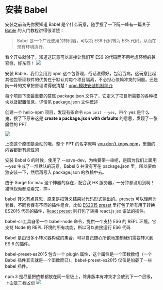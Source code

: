 # 安装 Babel

安装之前首先你要知道 Babel 是个什么玩意，随手搜了一下阮一峰有一篇关于 [Bable](http://www.ruanyifeng.com/blog/2016/01/babel.html) 的入门教程讲得很清楚：

>Babel 是一个广泛使用的转码器，可以将 ES6 代码转为 ES5 代码，从而在现有环境执行。

看个开头就够了，知道这玩意可以直接让我们写 ES6 的代码而不用考虑环境的兼容性，好东西！
![](http://ww1.sinaimg.cn/large/801b780ajw1f89nzh8touj205i058jr9.jpg)

安装 Bable，我们会用到 npm 这个包管理，俗话说得好，包治百病，这玩意比起其他包管理软件的优势在于默认对每个项目隔离，不必担心依赖冲突的问题。还是阮一峰的文章把原理讲得很清楚：[npm 模块安装机制简介](http://www.ruanyifeng.com/blog/2016/01/npm-install.html)

每个项目下面最重要的莫属 package.json 文件了，它定义了项目所需要的各种模块以及配置信息，详情见 [package.json 文件概述](http://javascript.ruanyifeng.com/nodejs/packagejson.html)

创建一个 hello-npm 项目，发现有条命令 `npm init --yes`，带个 yes 是什么鬼，搜了下原来这是 **create a package.json with defaults** 的意思，发现了一张魔性的 PPT

![](http://ww3.sinaimg.cn/large/801b780ajw1f89om324r8j20xr0mbgu4.jpg)

上面这个原图是会动的哦，整个 PPT 的名字就叫 [you don't know npm](http://ashleygwilliams.github.io/you-dont-know-npm/#1)，里面的内容都挺有魔性的

安装 Babel 6 的时候，使用了 --save-dev，为啥要带一串呢，是因为我们上面用 --yes 生成了一堆默认的玩意，Babel 6 并没有写在 package.json 里，所以要单独安装一下，然后再写入 package.json 的依赖中去。

由于 Surge for mac 这个神器的存在，配合我 HK 服务器，一分钟都没用到啊！猫咪视频都没看完，摔~

babel 转义有点意思，原来是把转义结果以代码形式输出的。presets 可以理解为套餐，不同套餐有不同的插件组合，比如 [ES2015 preset](http://babeljs.io/docs/plugins/preset-es2015/) 里打包了所有用于转换 ES2015 代码的插件，[React preset](http://babeljs.io/docs/plugins/preset-react/) 则打包了转换 react.js jsx 语法的插件。

babel-cli工具自带一个 babel-node 命令，提供一个支持 ES6 的 REPL 环境。它支持 Node 的 REPL 环境的所有功能，所以可以直接运行 ES6 代码

Babel 是由很多小转义器构成的集合，可以自己随心所欲地定制我们需要转义到 ES 6 的插件。

babel-preset-es2015 包含一个 plugin 属性，这个属性是一个函数数组（一个 Babel 插件其实就是一个函数而已）。babel-preset-es2015 仅仅是加载了一些 babel 插件。

npm 3 是尽量把依赖都放在同一层级上，除非版本有冲突才会放到下一个层级，下面是二者区别
![](http://ww4.sinaimg.cn/large/801b780ajw1f8a8o3omrrj20py0e0mz4.jpg)